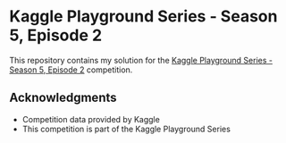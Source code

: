 # Kaggle Playground Series - Season 5, Episode 2

This repository contains my solution for the [Kaggle Playground Series - Season 5, Episode 2](https://www.kaggle.com/competitions/playground-series-s5e2) competition.

## Acknowledgments

- Competition data provided by Kaggle
- This competition is part of the Kaggle Playground Series

